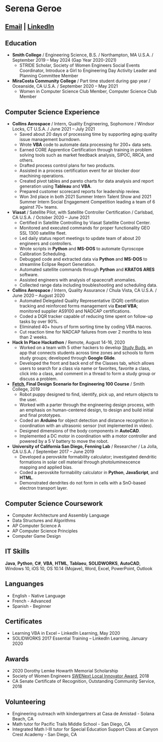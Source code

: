 # Serena Geroe
## [Email](mailto:serena.geroe@gmail.com) | [LinkedIn](https://www.linkedin.com/in/serena-geroe/)

## Education
 * **Smith College** / Engineering Science, B.S. / Northampton, MA U.S.A. / September 2019 – May 2024 (Gap Year 2020-2021)
    * STRIDE Scholar, Society of Women Engineers Social Events Coordinator, Introduce a Girl to Engineering Day Activity Leader and Planning Committee Member
 * **MiraCosta Community College** / Part time student during gap year / Oceanside, CA U.S.A. / September 2020 – May 2021
    * Women in Computer Science Club Member, Computer Science Club Member    

## Computer Science Experience
 * **Collins Aerospace** / Intern, Quality Engineering, Sophomore / Windsor Locks, CT U.S.A. / June 2021 – July 2021
   * Saved about 20 days of processing time by supporting aging quality issue management burndown.
   * Wrote **VBA** code to automate data processing for 200+ data sets.
   * Earned CORE Apprentice Certification through training in problem solving tools such as market feedback analysis, SIPOC, RRCA, and others.
   * Drafted process control plans for two products.
    * Assisted in a process certification event for air blocker door machining operations.
   * Created pivot tables and pareto charts for data analysis and report generation using **Tableau** and **VBA**.
   * Prepared customer scorecard reports for leadership review.
   * Won 3rd place in both 2021 Summer Intern Talent Show and 2021 Summer Intern Social Engagement Competition leading a team of 6 against 70+ teams.
 * **Viasat** / Satellite Pilot, with Satellite Controller Certification / Carlsbad, CA U.S.A. / October 2020 – June 2021
    * Certified in Satellite Controlling by Viasat Satellite Control Center.
    * Monitored and executed commands for proper functionality GEO SSL 1300 satellite fleet.
    * Led daily status report meetings to update team of about 20 engineers and controllers.
    * Wrote scripts in **Python** and **MS-DOS** to automate Gyroscope Calibration Scheduling.
    * Debugged code and extracted data via **Python** and **MS-DOS** to streamline Eclipse Report Generation.
    * Automated satellite commands through **Python** and **KRATOS ARES** software.
    * Assisted engineers with analysis of spacecraft anomalies.
    * Collected range data including troubleshooting and scheduling data.
 * **Collins Aerospace** / Intern, Quality Assurance / Chula Vista, CA U.S.A. / June 2020 – August 2020
    * Automated Delegated Quality Representative (DQR) certification tracking and reinforced forms management via **Excel VBA**; monitored supplier AS9100 and NADCAP certifications.
    * Coded a DQR tracker capable of reducing time spent on follow-up tasks by over 90%.
    * Eliminated 40+ hours of form sorting time by coding VBA macros.
    * Cut reaction time for NADCAP failures from over 2 months to less than 2 weeks.
 * **Hack In Place Hackathon** / Remote, August 14-16, 2020	
    * Worked on a team with 5 other hackers to develop [Study Buds](https://drive.google.com/file/d/14P6fuNWjuAVWFeQ9fMKz9WSyp-H4Odrs/view), an app that connects students across time zones and schools to form study groups; developed through **Google Glide**.
    * Developed the front and back end of the Classes tab, which allows users to search for a class via name or favorites, favorite a class, click into a class, and comment in a thread to form a study group or discuss a problem.
 * **[Fetch](https://www.youtube.com/watch?v=a83O5kNOtxA&feature=youtu.be), Final Design Scenario for Engineering 100 Course** / Smith College, 2019
    * Robot puppy designed to find, identify, pick up, and return objects to the user.
    * Worked with a parter through the engineering design process, with an emphasis on human-centered design, to design and build initial and final prototypes.
    * Coded an **Arduino** for object detection and distance recognition in coordination with an ultrasonic sensor (not implemented in video).
    * Designed dimensions of the body components in **AutoCAD**.
    * Implemented a DC motor in coordination with a motor controller and powered by a 5 V battery to move the robot.
 * **University of California San Diego, Fenning Lab** / Researcher / La Jolla, CA U.S.A. / September 2017 – June 2019
    * Developed a perovskite formability calculator; investigated dendritic formations in solar cell material through photoluminescence mapping and applied bias.
    * Coded a perovskite formability calculator in **Python**, **JavaScript**, and **HTML**.
    * Demonstrated dendrites do not form in cells with a SnO-based electron transport layer.

## Computer Science Coursework
* Computer Architecture and Assembly Language
* Data Structures and Algorithms
* AP Computer Science A
* AP Computer Science Principles
* Computer Game Design

## IT Skills
**Java**, **Python**, **C#**, **VBA**, **HTML**, **Tablaeu**, **SOLIDWORKS**, **AutoCAD**, Windows 10, iOS 10, OS 10.14 (Mojave), Word, Excel, PowerPoint, Outlook

## Languanges
* English - Native Language
* French - Advanced
* Spanish - Beginner

## Certificates
* Learning VBA in Excel – LinkedIn Learning, May 2020
* SOLIDWORKS 2017 Essential Training – LinkedIn Learning, January 2020

## Awards
 * 2020 Dorothy Lemke Howarth Memorial Scholarship
 * Society of Women Engineers [SWENext Local Innovator Award](https://www.youtube.com/watch?v=JQgJAgrBz7U), 2018
 * CA Senate Certificate of Recognition, Outstanding Community Service, 2018

## Volunteering
 * Engineering outreach with kindergartners at Casa de Amistad - Solana Beach, CA
 * Math tutor for Pacific Trails Middle School - San Diego, CA
 * Integrated Math I-III tutor for Special Education Support Class at Canyon Crest Academy - San Diego, CA
